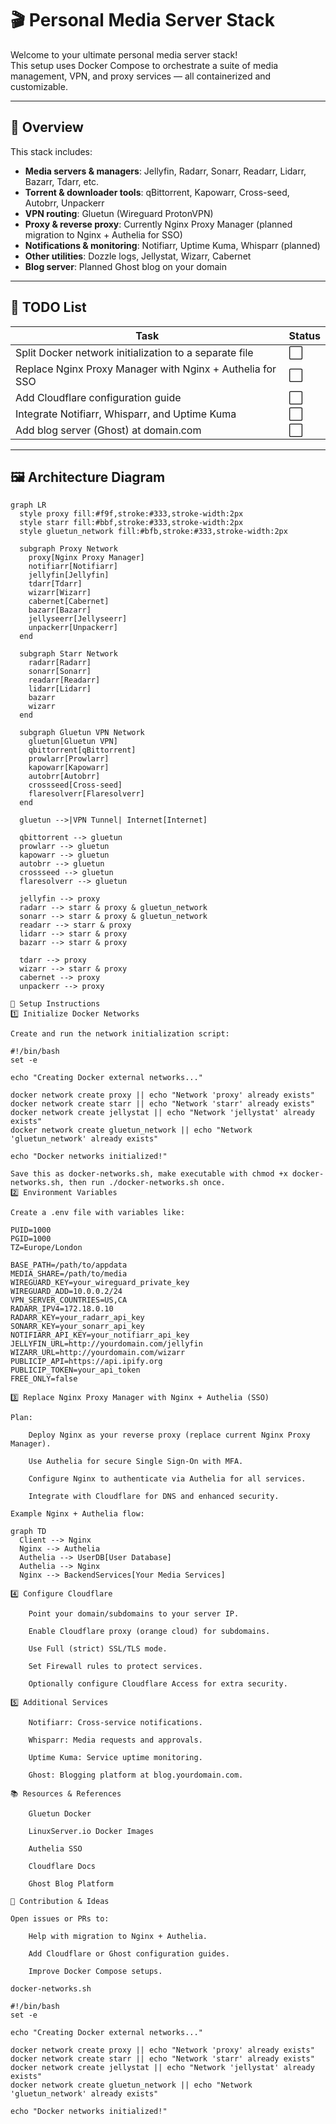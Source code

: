 # 🎬 Personal Media Server Stack

Welcome to your ultimate personal media server stack!  
This setup uses Docker Compose to orchestrate a suite of media management, VPN, and proxy services — all containerized and customizable.

---

## 🚀 Overview

This stack includes:

- **Media servers & managers**: Jellyfin, Radarr, Sonarr, Readarr, Lidarr, Bazarr, Tdarr, etc.
- **Torrent & downloader tools**: qBittorrent, Kapowarr, Cross-seed, Autobrr, Unpackerr
- **VPN routing**: Gluetun (Wireguard ProtonVPN)
- **Proxy & reverse proxy**: Currently Nginx Proxy Manager (planned migration to Nginx + Authelia for SSO)
- **Notifications & monitoring**: Notifiarr, Uptime Kuma, Whisparr (planned)
- **Other utilities**: Dozzle logs, Jellystat, Wizarr, Cabernet
- **Blog server**: Planned Ghost blog on your domain

---

## 📝 TODO List

| Task                                             | Status |
|--------------------------------------------------|--------|
| Split Docker network initialization to a separate file | ⬜      |
| Replace Nginx Proxy Manager with Nginx + Authelia for SSO | ⬜      |
| Add Cloudflare configuration guide                | ⬜      |
| Integrate Notifiarr, Whisparr, and Uptime Kuma    | ⬜      |
| Add blog server (Ghost) at domain.com              | ⬜      |

---

## 🖼️ Architecture Diagram

```mermaid
graph LR
  style proxy fill:#f9f,stroke:#333,stroke-width:2px
  style starr fill:#bbf,stroke:#333,stroke-width:2px
  style gluetun_network fill:#bfb,stroke:#333,stroke-width:2px

  subgraph Proxy Network
    proxy[Nginx Proxy Manager]
    notifiarr[Notifiarr]
    jellyfin[Jellyfin]
    tdarr[Tdarr]
    wizarr[Wizarr]
    cabernet[Cabernet]
    bazarr[Bazarr]
    jellyseerr[Jellyseerr]
    unpackerr[Unpackerr]
  end

  subgraph Starr Network
    radarr[Radarr]
    sonarr[Sonarr]
    readarr[Readarr]
    lidarr[Lidarr]
    bazarr
    wizarr
  end

  subgraph Gluetun VPN Network
    gluetun[Gluetun VPN]
    qbittorrent[qBittorrent]
    prowlarr[Prowlarr]
    kapowarr[Kapowarr]
    autobrr[Autobrr]
    crossseed[Cross-seed]
    flaresolverr[Flaresolverr]
  end

  gluetun -->|VPN Tunnel| Internet[Internet]

  qbittorrent --> gluetun
  prowlarr --> gluetun
  kapowarr --> gluetun
  autobrr --> gluetun
  crossseed --> gluetun
  flaresolverr --> gluetun

  jellyfin --> proxy
  radarr --> starr & proxy & gluetun_network
  sonarr --> starr & proxy & gluetun_network
  readarr --> starr & proxy
  lidarr --> starr & proxy
  bazarr --> starr & proxy

  tdarr --> proxy
  wizarr --> starr & proxy
  cabernet --> proxy
  unpackerr --> proxy

🔧 Setup Instructions
1️⃣ Initialize Docker Networks

Create and run the network initialization script:

#!/bin/bash
set -e

echo "Creating Docker external networks..."

docker network create proxy || echo "Network 'proxy' already exists"
docker network create starr || echo "Network 'starr' already exists"
docker network create jellystat || echo "Network 'jellystat' already exists"
docker network create gluetun_network || echo "Network 'gluetun_network' already exists"

echo "Docker networks initialized!"

Save this as docker-networks.sh, make executable with chmod +x docker-networks.sh, then run ./docker-networks.sh once.
2️⃣ Environment Variables

Create a .env file with variables like:

PUID=1000
PGID=1000
TZ=Europe/London

BASE_PATH=/path/to/appdata
MEDIA_SHARE=/path/to/media
WIREGUARD_KEY=your_wireguard_private_key
WIREGUARD_ADD=10.0.0.2/24
VPN_SERVER_COUNTRIES=US,CA
RADARR_IPV4=172.18.0.10
RADARR_KEY=your_radarr_api_key
SONARR_KEY=your_sonarr_api_key
NOTIFIARR_API_KEY=your_notifiarr_api_key
JELLYFIN_URL=http://yourdomain.com/jellyfin
WIZARR_URL=http://yourdomain.com/wizarr
PUBLICIP_API=https://api.ipify.org
PUBLICIP_TOKEN=your_api_token
FREE_ONLY=false

3️⃣ Replace Nginx Proxy Manager with Nginx + Authelia (SSO)

Plan:

    Deploy Nginx as your reverse proxy (replace current Nginx Proxy Manager).

    Use Authelia for secure Single Sign-On with MFA.

    Configure Nginx to authenticate via Authelia for all services.

    Integrate with Cloudflare for DNS and enhanced security.

Example Nginx + Authelia flow:

graph TD
  Client --> Nginx
  Nginx --> Authelia
  Authelia --> UserDB[User Database]
  Authelia --> Nginx
  Nginx --> BackendServices[Your Media Services]

4️⃣ Configure Cloudflare

    Point your domain/subdomains to your server IP.

    Enable Cloudflare proxy (orange cloud) for subdomains.

    Use Full (strict) SSL/TLS mode.

    Set Firewall rules to protect services.

    Optionally configure Cloudflare Access for extra security.

5️⃣ Additional Services

    Notifiarr: Cross-service notifications.

    Whisparr: Media requests and approvals.

    Uptime Kuma: Service uptime monitoring.

    Ghost: Blogging platform at blog.yourdomain.com.

📚 Resources & References

    Gluetun Docker

    LinuxServer.io Docker Images

    Authelia SSO

    Cloudflare Docs

    Ghost Blog Platform

🎨 Contribution & Ideas

Open issues or PRs to:

    Help with migration to Nginx + Authelia.

    Add Cloudflare or Ghost configuration guides.

    Improve Docker Compose setups.

docker-networks.sh

#!/bin/bash
set -e

echo "Creating Docker external networks..."

docker network create proxy || echo "Network 'proxy' already exists"
docker network create starr || echo "Network 'starr' already exists"
docker network create jellystat || echo "Network 'jellystat' already exists"
docker network create gluetun_network || echo "Network 'gluetun_network' already exists"

echo "Docker networks initialized!"

